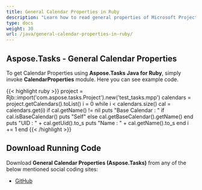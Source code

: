 ```yaml
---
title: General Calendar Properties in Ruby
description: "Learn how to read general properties of Microsoft Project (MPP/XML) projects using Aspose.Tasks Java for Ruby."
type: docs
weight: 30
url: /java/general-calendar-properties-in-ruby/
---
```


## **Aspose.Tasks - General Calendar Properties**
To get Calendar Properties using **Aspose.Tasks Java for Ruby**, simply invoke **CalendarProperties** module. Here you can see example code.

{{< highlight ruby >}}
project = Rjb::import('com.aspose.tasks.Project').new('test_tasks.mpp')
calendars = project.getCalendars().toList()
i = 0
while i < calendars.size()
  cal = calendars.get(i)
  if cal.getName() != nil
    puts "Base Calendar : "
    if cal.isBaseCalendar()
      puts "Self"
    else
      cal.getBaseCalendar().getName()
    end  
    puts "UID : " + cal.getUid().to_s
    puts "Name : " + cal.getName().to_s
  end
  i += 1
end
{{< /highlight >}}

## **Download Running Code**
Download **General Calendar Properties (Aspose.Tasks)** from any of the below mentioned social coding sites:

- [GitHub](https://github.com/aspose-tasks/Aspose.Tasks-for-Java/blob/master/Plugins/Aspose_Tasks_Java_for_Ruby/lib/asposetasksjava/Calendars/calendarproperties.rb)
